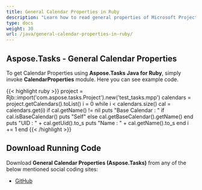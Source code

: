 ```yaml
---
title: General Calendar Properties in Ruby
description: "Learn how to read general properties of Microsoft Project (MPP/XML) projects using Aspose.Tasks Java for Ruby."
type: docs
weight: 30
url: /java/general-calendar-properties-in-ruby/
---
```


## **Aspose.Tasks - General Calendar Properties**
To get Calendar Properties using **Aspose.Tasks Java for Ruby**, simply invoke **CalendarProperties** module. Here you can see example code.

{{< highlight ruby >}}
project = Rjb::import('com.aspose.tasks.Project').new('test_tasks.mpp')
calendars = project.getCalendars().toList()
i = 0
while i < calendars.size()
  cal = calendars.get(i)
  if cal.getName() != nil
    puts "Base Calendar : "
    if cal.isBaseCalendar()
      puts "Self"
    else
      cal.getBaseCalendar().getName()
    end  
    puts "UID : " + cal.getUid().to_s
    puts "Name : " + cal.getName().to_s
  end
  i += 1
end
{{< /highlight >}}

## **Download Running Code**
Download **General Calendar Properties (Aspose.Tasks)** from any of the below mentioned social coding sites:

- [GitHub](https://github.com/aspose-tasks/Aspose.Tasks-for-Java/blob/master/Plugins/Aspose_Tasks_Java_for_Ruby/lib/asposetasksjava/Calendars/calendarproperties.rb)
